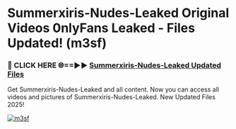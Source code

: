 # Summerxiris-Nudes-Leaked Original Videos 0nlyFans Leaked - Files Updated! (m3sf)

<h3>🔴 CLICK HERE 🌐==►► <a href="https://tinyurl.com/5h6xmrr3" rel="nofollow">Summerxiris-Nudes-Leaked Updated Files</a></h3>

Get Summerxiris-Nudes-Leaked and all content. Now you can access all videos and pictures of Summerxiris-Nudes-Leaked. New Updated Files 2025!

[![m3sf](https://i.imgur.com/KVD873Z.gif)](https://tinyurl.com/5h6xmrr3)

